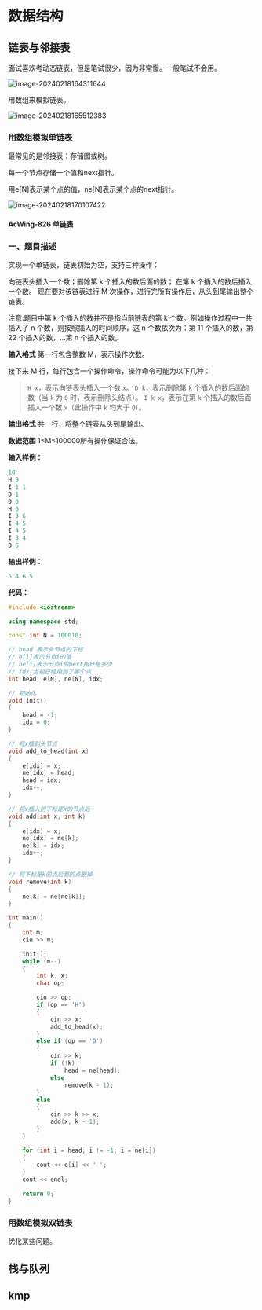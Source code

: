 # 数据结构

## 链表与邻接表

面试喜欢考动态链表，但是笔试很少，因为非常慢。一般笔试不会用。

![image-20240218164311644](http://kiyotakawang.oss-cn-hangzhou.aliyuncs.com/img/image-20240218164311644.png)

用数组来模拟链表。

![image-20240218165512383](http://kiyotakawang.oss-cn-hangzhou.aliyuncs.com/img/image-20240218165512383.png)

### 用数组模拟单链表

最常见的是邻接表：存储图或树。

每一个节点存储一个值和next指针。

用e[N]表示某个点的值，ne[N]表示某个点的next指针。

![image-20240218170107422](http://kiyotakawang.oss-cn-hangzhou.aliyuncs.com/img/image-20240218170107422.png)

#### AcWing-826 单链表

### 一、题目描述

实现一个单链表，链表初始为空，支持三种操作：

向链表头插入一个数；删除第 k 个插入的数后面的数；
在第 k 个插入的数后插入一个数。
现在要对该链表进行 M 次操作，进行完所有操作后，从头到尾输出整个链表。

注意:题目中第 k 个插入的数并不是指当前链表的第 k 个数。例如操作过程中一共插入了 n 个数，则按照插入的时间顺序，这 n 个数依次为：第 11 个插入的数，第 22 个插入的数，…第 n 个插入的数。

**输入格式**
第一行包含整数 M，表示操作次数。

接下来 M 行，每行包含一个操作命令，操作命令可能为以下几种：

> `H x`，表示向链表头插入一个数 `x`。
> `D k`，表示删除第 `k` 个插入的数后面的数（当 `k` 为 `0` 时，表示删除头结点）。
> `I k x`，表示在第 `k` 个插入的数后面插入一个数 `x`（此操作中 `k` 均大于 `0`）。

**输出格式**
共一行，将整个链表从头到尾输出。

**数据范围**
1≤M≤100000所有操作保证合法。

**输入样例：**

```cpp
10
H 9
I 1 1
D 1
D 0
H 6
I 3 6
I 4 5
I 4 5
I 3 4
D 6
```

**输出样例：**

```cpp
6 4 6 5
```

**代码：**

```cpp
#include <iostream>

using namespace std;

const int N = 100010;

// head 表示头节点的下标
// e[i]表示节点i的值
// ne[i]表示节点i的next指针是多少
// idx 当前已经用到了哪个点
int head, e[N], ne[N], idx;

// 初始化
void init()
{
    head = -1;
    idx = 0;
}

// 将x插到头节点
void add_to_head(int x)
{
    e[idx] = x;
    ne[idx] = head;
    head = idx;
    idx++;
}

// 将x插入到下标是k的节点后
void add(int x, int k)
{
    e[idx] = x;
    ne[idx] = ne[k];
    ne[k] = idx;
    idx++;
}

// 将下标是k的点后面的点删掉
void remove(int k)
{
    ne[k] = ne[ne[k]];
}

int main()
{
    int m;
    cin >> m;

    init();
    while (m--)
    {
        int k, x;
        char op;

        cin >> op;
        if (op == 'H')
        {
            cin >> x;
            add_to_head(x);
        }
        else if (op == 'D')
        {
            cin >> k;
            if (!k)
                head = ne[head];
            else
                remove(k - 1);
        }
        else
        {
            cin >> k >> x;
            add(x, k - 1);
        }
    }

    for (int i = head; i != -1; i = ne[i])
    {
        cout << e[i] << ' ';
    }
    cout << endl;

    return 0;
}
```

### 用数组模拟双链表

优化某些问题。





## 栈与队列





## kmp

